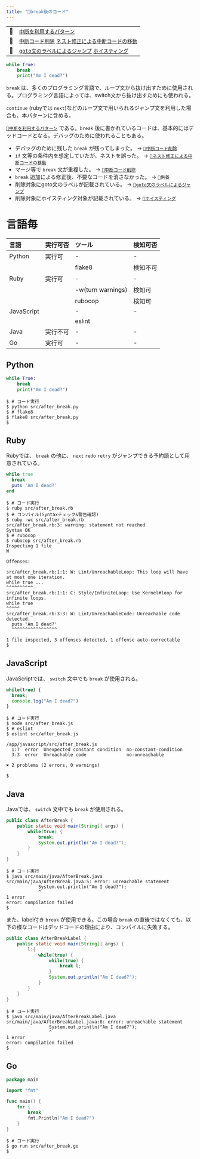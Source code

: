 ```yaml
---
title: "🧪break後のコード"
---
```



|||
|:--|:--|
|🔖|[`中断を利用するパターン`](./p_after)|
|👼|[`中断コード削除`](./a_after_stop_delete) [`ネスト修正による中断コードの移動`](./a_after_stop_move)|
|🧟|[`goto文のラベルによるジャンプ`](./z_goto) [`ホイスティング`](./z_hoisting)|

``` python:after_break.py:./projects/python/src/after_break.py
while True:
    break
    print("Am I dead?")

```

`break` は、多くのプログラミング言語で、ループ文から抜け出すために使用される。プログラミング言語によっては、switch文から抜け出すためにも使われる。

`continue` (rubyでは `next`)などのループ文で用いられるジャンプ文を利用した場合も、本パターンに含める。

[`🔖中断を利用するパターン`](./p_after) である。`break` 後に書かれているコードは、基本的にはデッドコードとなる。デバッグのために使われることもある。

 - デバッグのために残した `break` が残ってしまった。 -> [`👼中断コード削除`](./a_after_stop_delete)
 - `if` 文等の条件内を想定していたが、ネストを誤った。 -> [`👼ネスト修正による中断コードの移動`](./a_after_stop_move)
 - マージ等で `break` 文が重複した。 -> [`👼中断コード削除`](./a_after_stop_delete)
 - `break` 追加による修正後、不要なコードを消さなかった。 -> `🛐供養`
 - 削除対象にgoto文のラベルが記載されている。 -> [`🧟goto文のラベルによるジャンプ`](./z_goto)
 - 削除対象にホイスティング対象が記載されている。  -> [`🧟ホイスティング`](./z_hoisting)

# 言語毎

|言語|実行可否|ツール|検知可否|
|:--|:--|:--|:--|
|Python|実行可|-|-|
|||flake8|検知不可|
|Ruby|実行可|-|-|
|||-w(turn warnings)|検知可|
|||rubocop|検知可|
|JavaScript||-|-|
|||eslint||
|Java|実行不可|-|-|
|Go|実行可|-|-|

## Python

``` python:after_break.py:./projects/python/src/after_break.py
while True:
    break
    print("Am I dead?")

```

``` console
$ # コード実行
$ python src/after_break.py 
$ # flake8
$ flake8 src/after_break.py 
$ 
```

## Ruby

Rubyでは、 `break` の他に、 `next` `redo` `retry` がジャンプできる予約語として用意されている。

``` ruby:after_break.rb:./projects/ruby/src/after_break.rb
while true
  break
  puts 'Am I dead?'
end

```

``` console
$ # コード実行
$ ruby src/after_break.rb 
$ # コンパイル(Syntaxチェック&警告確認)
$ ruby -wc src/after_break.rb 
src/after_break.rb:3: warning: statement not reached
Syntax OK
$ # rubocop
$ rubocop src/after_break.rb 
Inspecting 1 file
W

Offenses:

src/after_break.rb:1:1: W: Lint/UnreachableLoop: This loop will have at most one iteration.
while true ...
^^^^^^^^^^
src/after_break.rb:1:1: C: Style/InfiniteLoop: Use Kernel#loop for infinite loops.
while true
^^^^^
src/after_break.rb:3:3: W: Lint/UnreachableCode: Unreachable code detected.
  puts 'Am I dead?'
  ^^^^^^^^^^^^^^^^^

1 file inspected, 3 offenses detected, 1 offense auto-correctable
$ 
```

## JavaScript

JavaScriptでは、 `switch` 文中でも `break` が使用される。

``` js:after_break.js:./projects/javascript/src/after_break.js
while(true) {
  break;
  console.log("Am I dead?")
}

```

``` console
$ # コード実行
$ node src/after_break.js 
$ # eslint
$ eslint src/after_break.js 

/app/javascript/src/after_break.js
  1:7  error  Unexpected constant condition  no-constant-condition
  3:3  error  Unreachable code               no-unreachable

✖ 2 problems (2 errors, 0 warnings)

$ 
```

## Java

Javaでは、 `switch` 文中でも `break` が使用される。

``` java:AfterBreak.java:./projects/java/src/main/java/AfterBreak.java
public class AfterBreak {
    public static void main(String[] args) {
        while(true) {
            break;
            System.out.println("Am I dead?");
        }
    }
}
```

``` console
$ # コード実行
$ java src/main/java/AfterBreak.java 
src/main/java/AfterBreak.java:5: error: unreachable statement
            System.out.println("Am I dead?");
            ^
1 error
error: compilation failed
$ 
```

また、label付き `break` が使用できる。この場合 `break` の直後ではなくても、以下の様なコードはデッドコードの理由により、コンパイルに失敗する。

``` java:AfterBreakLabel.java:./projects/java/src/main/java/AfterBreakLabel.java
public class AfterBreakLabel {
    public static void main(String[] args) {
        l:{
            while(true) {
                while(true) {
                    break l;
                }
                System.out.println("Am I dead?");
            }
        }
    }
}
```

``` console
$ # コード実行
$ java src/main/java/AfterBreakLabel.java 
src/main/java/AfterBreakLabel.java:8: error: unreachable statement
                System.out.println("Am I dead?");
                ^
1 error
error: compilation failed
$ 
```


## Go

``` go:after_break.go:./projects/golang/src/after_break.go
package main

import "fmt"

func main() {
	for {
		break
		fmt.Println("Am I dead?")
	}
}

```

``` console
$ # コード実行
$ go run src/after_break.go 
$ 
```
